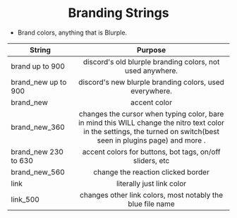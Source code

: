 <h1 align="center">Branding Strings</h1>

* Brand colors, anything that is Blurple.

| String          | Purpose                 |
| ---------------- |:-----------------------:|
| brand up to 900 | discord's old blurple branding colors, not used anywhere. |
| brand_new up to 900 | discord's new blurple branding colors, used everywhere. |
| brand_new | accent color |
| brand_new_360 | changes the cursor when typing color, bare in mind this WILL change the nitro text color in the settings, the turned on switch(best seen in plugins page) and more .
| brand_new 230 to 630 | accent colors for buttons, bot tags, on/off sliders, etc |
| brand_new_560 | change the reaction clicked border |
| link | literally just link color |
| link_500 | changes other link colors, most notably the blue file name |
